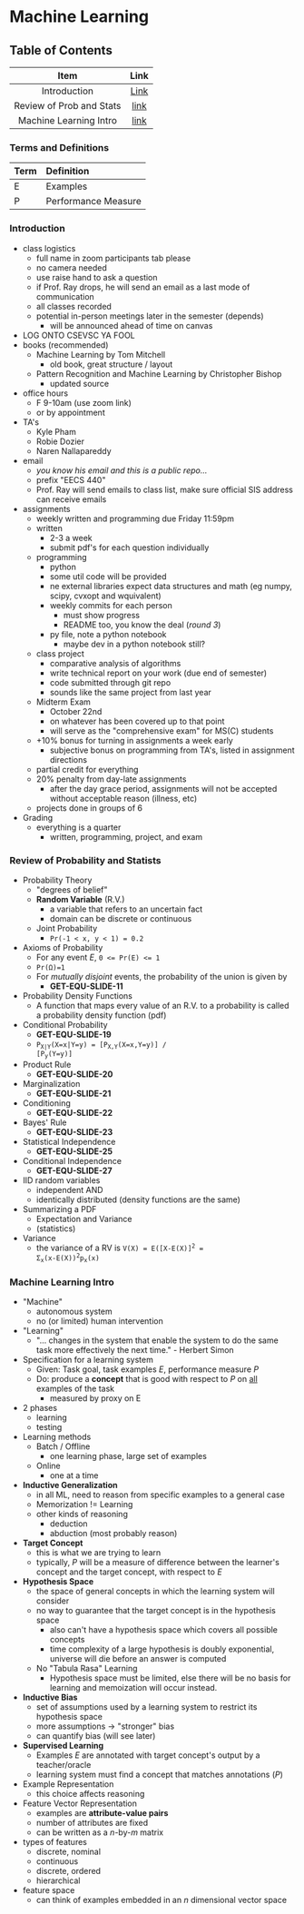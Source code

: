 # Machine Learning

## Table of Contents
Item | Link
:-: | :-:
Introduction | [Link](#Introduction)
Review of Prob and Stats | [link](#Review-of-Probability-and-Statists)
Machine Learning Intro | [link](#Machine-Learning-Intro)

### Terms and Definitions
Term | Definition
:- | :-
E | Examples
P | Performance Measure


### Introduction
- class logistics
    - full name in zoom participants tab please
    - no camera needed
    - use raise hand to ask a question
    - if Prof. Ray drops, he will send an email as a last mode of communication
    - all classes recorded
    - potential in-person meetings later in the semester (depends)
        - will be announced ahead of time on canvas
- LOG ONTO CSEVSC YA FOOL
- books (recommended)
    - Machine Learning by Tom Mitchell
        - old book, great structure / layout
    - Pattern Recognition and Machine Learning by Christopher Bishop
        - updated source
- office hours
    - F 9-10am (use zoom link)
    - or by appointment
- TA's
    - Kyle Pham
    - Robie Dozier
    - Naren Nallapareddy
- email
    - *you know his email and this is a public repo...*
    - prefix "EECS 440"
    - Prof. Ray will send emails to class list, make sure official SIS address can receive emails
- assignments
    - weekly written and programming due Friday 11:59pm
    - written
        - 2-3 a week
        - submit pdf's for each question individually
    - programming
        - python
        - some util code will be provided
        - ne external libraries expect data structures and math (eg numpy, scipy, cvxopt and wquivalent)
        - weekly commits for each person
            - must show progress
            - README too, you know the deal (*round 3*)
        - py file, note a python notebook
            - maybe dev in a python notebook still?
    - class project
        - comparative analysis of algorithms
        - write technical report on your work (due end of semester)
        - code submitted through git repo
        - sounds like the same project from last year
    - Midterm Exam
        - October 22nd
        - on whatever has been covered up to that point
        - will serve as the "comprehensive exam" for MS(C) students
    - +10% bonus for turning in assignments a week early
        - subjective bonus on programming from TA's, listed in assignment directions
    - partial credit for everything
    - 20% penalty from day-late assignments
        - after the day grace period, assignments will not be accepted without acceptable reason (illness, etc)
    - projects done in groups of 6
- Grading
    - everything is a quarter
        - written, programming, project, and exam

### Review of Probability and Statists
- Probability Theory
    - "degrees of belief"
    - **Random Variable** (R.V.)
        - a variable that refers to an uncertain fact
        - domain can be discrete or continuous
    - Joint Probability
        - <code>Pr(-1 < x, y < 1) = 0.2</code>
- Axioms of Probability
    - For any event *E*, <code>0 <= Pr(E) <= 1</code>
    - <code>Pr(&Omega;)=1</code>
    - For *mutually disjoint* events, the probability of the union is given by
        - **GET-EQU-SLIDE-11**
- Probability Density Functions
    - A function that maps every value of an R.V. to a probability is called a probability density function (pdf)
- Conditional Probability
    - **GET-EQU-SLIDE-19**
    - <code>P<sub>X|Y</sub>(X=x|Y=y) = [P<sub>X,Y</sub>(X=x,Y=y)] / [P<sub>y</sub>(Y=y)]</code>
- Product Rule
    - **GET-EQU-SLIDE-20**
- Marginalization
    - **GET-EQU-SLIDE-21**
- Conditioning
    - **GET-EQU-SLIDE-22**
- Bayes' Rule
    - **GET-EQU-SLIDE-23**
- Statistical Independence
    - **GET-EQU-SLIDE-25**
- Conditional Independence
    - **GET-EQU-SLIDE-27**
- IID random variables
    - independent AND
    - identically distributed (density functions are the same)
- Summarizing a PDF
    - Expectation and Variance
    - (statistics)
- Variance
    - the variance of a RV is <code>V(X) = E([X-E(X)]<sup>2</sup> = &Sigma;<sub>x</sub>(x-E(X))<sup>2</sup>p<sub>x</sub>(x)</code>

### Machine Learning Intro
- "Machine"
    - autonomous system
    - no (or limited) human intervention
- "Learning"
    - "... changes in the system that enable the system to do the same task more effectively the next time." - Herbert Simon
- Specification for a learning system
    - Given: Task goal, task examples *E*, performance measure *P*
    - Do: produce a **concept** that is good with respect to *P* on <u>all</u> examples of the task
        - measured by proxy on E
- 2 phases
    - learning
    - testing
- Learning methods
    - Batch / Offline
        - one learning phase, large set of examples
    - Online
        - one at a time
- **Inductive Generalization**
    - in all ML, need to reason from specific examples to a general case
    - Memorization != Learning
    - other kinds of reasoning
        - deduction
        - abduction (most probably reason)
- **Target Concept**
    - this is what we are trying to learn
    - typically, *P* will be a measure of difference between the learner's concept and the target concept, with respect to *E*
- **Hypothesis Space**
    - the space of general concepts in which the learning system will consider
    - no way to guarantee that the target concept is in the hypothesis space
        - also can't have a hypothesis space which covers all possible concepts
        - time complexity of a large hypothesis is doubly exponential, universe will die before an answer is computed
    - No "Tabula Rasa" Learning
        - Hypothesis space must be limited, else there will be no basis for learning and memoization will occur instead.
- **Inductive Bias**
    - set of assumptions used by a learning system to restrict its hypothesis space
    - more assumptions -> "stronger" bias
    - can quantify bias (will see later)
- **Supervised Learning**
    - Examples *E* are annotated with target concept's output by a teacher/oracle
    - learning system must find a concept that matches annotations (*P*)
- Example Representation
    - this choice affects reasoning
- Feature Vector Representation
    - examples are **attribute-value pairs**
    - number of attributes are fixed
    - can be written as a *n*-by-*m* matrix
- types of features
    - discrete, nominal
    - continuous
    - discrete, ordered
    - hierarchical
- feature space
    - can think of examples embedded in an *n* dimensional vector space